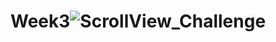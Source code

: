 # Week3![ScrollView_Challenge](https://user-images.githubusercontent.com/50390723/161780001-ef9e31ac-11dc-42fc-9cf6-acfd3abacd81.gif)
